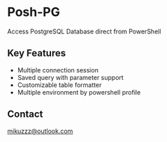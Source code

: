 # Posh-PG

Access PostgreSQL Database direct from PowerShell

## Key Features

- Multiple connection session
- Saved query with parameter support
- Customizable table formatter
- Multiple environment by powershell profile

## Contact

mikuzzz@outlook.com
